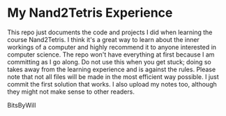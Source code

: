 # My Nand2Tetris Experience

This repo just documents the code and projects I did when learning the course Nand2Tetris.  I think it's a great way to learn about the inner workings of a computer and highly recommend it to anyone interested in computer science.
The repo won't have everything at first because I am committing as I go along.  Do not use this when you get stuck; doing so takes away from the learning experience and is against the rules.
Please note that not all files will be made in the most efficient way possible.  I just commit the first solution that works.  I also upload my notes too, although they might not make sense to other readers.

   BitsByWill